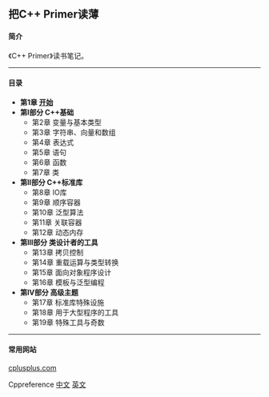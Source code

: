 ## 把C++ Primer读薄

#### 简介

《C++ Primer》读书笔记。

------

#### 目录

- **第1章 [开始](https://github.com/evanxjh/Cpp_Primer_Study/blob/master/notes/ch01.md)**
- **第Ⅰ部分  C++基础**
  - 第2章 变量与基本类型
  - 第3章 字符串、向量和数组
  - 第4章 表达式
  - 第5章 语句
  - 第6章 函数
  - 第7章 类
- **第Ⅱ部分  C++标准库**
  - 第8章 IO库
  - 第9章 顺序容器
  - 第10章 泛型算法
  - 第11章 关联容器
  - 第12章 动态内存
- **第Ⅲ部分  类设计者的工具**
  - 第13章 拷贝控制
  - 第14章 重载运算与类型转换
  - 第15章 面向对象程序设计
  - 第16章 模板与泛型编程
- **第Ⅳ部分  高级主题**
  - 第17章 标准库特殊设施
  - 第18章 用于大型程序的工具
  - 第19章 特殊工具与奇数

------

#### 常用网站

[cplusplus.com](http://cplusplus.com/)

Cppreference [中文](https://zh.cppreference.com/w/cpp) [英文](https://en.cppreference.com/w/)